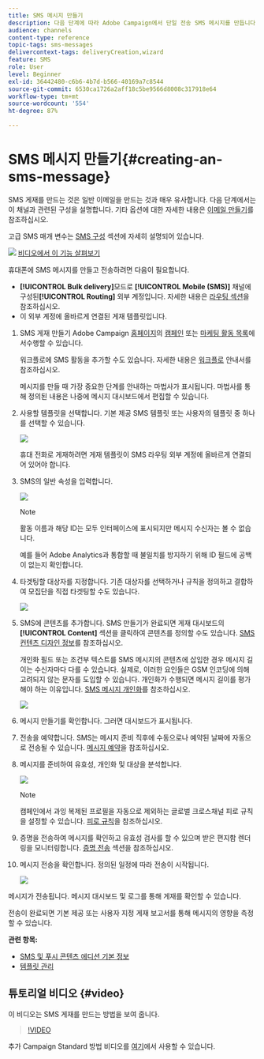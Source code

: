 ```yaml
---
title: SMS 메시지 만들기
description: 다음 단계에 따라 Adobe Campaign에서 단일 전송 SMS 메시지를 만듭니다.
audience: channels
content-type: reference
topic-tags: sms-messages
delivercontext-tags: deliveryCreation,wizard
feature: SMS
role: User
level: Beginner
exl-id: 36442480-c6b6-4b7d-b566-40169a7c8544
source-git-commit: 6530ca1726a2aff18c5be9566d8008c317918e64
workflow-type: tm+mt
source-wordcount: '554'
ht-degree: 87%

---
```


# SMS 메시지 만들기{#creating-an-sms-message}

SMS 게재를 만드는 것은 일반 이메일을 만드는 것과 매우 유사합니다. 다음 단계에서는 이 채널과 관련된 구성을 설명합니다. 기타 옵션에 대한 자세한 내용은 [이메일 만들기](../../channels/using/creating-an-email.md)를 참조하십시오.

고급 SMS 매개 변수는 [SMS 구성](../../administration/using/configuring-sms-channel.md) 섹션에 자세히 설명되어 있습니다.

![](assets/do-not-localize/how-to-video.png) [비디오에서 이 기능 살펴보기](#video)

휴대폰에 SMS 메시지를 만들고 전송하려면 다음이 필요합니다.

* **[!UICONTROL Bulk delivery]**&#x200B;모드로 **[!UICONTROL Mobile (SMS)]** 채널에 구성된&#x200B;**[!UICONTROL Routing]** 외부 계정입니다. 자세한 내용은 [라우팅 섹션](../../administration/using/configuring-sms-channel.md#defining-an-sms-routing)을 참조하십시오.
* 이 외부 계정에 올바르게 연결된 게재 템플릿입니다.

1. SMS 게재 만들기 Adobe Campaign [홈페이지](../../start/using/interface-description.md#home-page)의 [캠페인](../../start/using/marketing-activities.md#creating-a-marketing-activity) 또는 [마케팅 활동 목록](../../start/using/programs-and-campaigns.md#creating-a-campaign)에서수행할 수 있습니다.

   워크플로에 SMS 활동을 추가할 수도 있습니다. 자세한 내용은 [워크플로](../../automating/using/sms-delivery.md) 안내서를 참조하십시오.

   메시지를 만들 때 가장 중요한 단계를 안내하는 마법사가 표시됩니다. 마법사를 통해 정의된 내용은 나중에 메시지 대시보드에서 편집할 수 있습니다.

1. 사용할 템플릿을 선택합니다. 기본 제공 SMS 템플릿 또는 사용자의 템플릿 중 하나를 선택할 수 있습니다.

   ![](assets/sms_creation_1.png)

   휴대 전화로 게재하려면 게재 템플릿이 SMS 라우팅 외부 계정에 올바르게 연결되어 있어야 합니다.

1. SMS의 일반 속성을 입력합니다.

   ![](assets/sms_creation_2.png)

   >[!NOTE]
   >
   >활동 이름과 해당 ID는 모두 인터페이스에 표시되지만 메시지 수신자는 볼 수 없습니다.
   >
   >예를 들어 Adobe Analytics과 통합할 때 불일치를 방지하기 위해 ID 필드에 공백이 없는지 확인합니다.

1. 타겟팅할 대상자를 지정합니다. 기존 대상자를 선택하거나 규칙을 정의하고 결합하여 모집단을 직접 타겟팅할 수도 있습니다.

   ![](assets/sms_creation_3.png)

1. SMS에 콘텐츠를 추가합니다. SMS 만들기가 완료되면 게재 대시보드의 **[!UICONTROL Content]** 섹션을 클릭하여 콘텐츠를 정의할 수도 있습니다. [SMS 컨텐츠 디자인 정보](../../channels/using/about-sms-and-push-content-design.md)를 참조하십시오.

   개인화 필드 또는 조건부 텍스트를 SMS 메시지의 콘텐츠에 삽입한 경우 메시지 길이는 수신자마다 다를 수 있습니다. 실제로, 이러한 요인들은 GSM 인코딩에 의해 고려되지 않는 문자를 도입할 수 있습니다. 개인화가 수행되면 메시지 길이를 평가해야 하는 이유입니다. [SMS 메시지 개인화](../../channels/using/personalizing-sms-messages.md)를 참조하십시오.

   ![](assets/sms_creation_4.png)

1. 메시지 만들기를 확인합니다. 그러면 대시보드가 표시됩니다.
1. 전송을 예약합니다. SMS는 메시지 준비 직후에 수동으로나 예약된 날짜에 자동으로 전송될 수 있습니다. [메시지 예약](../../sending/using/about-scheduling-messages.md)을 참조하십시오.
1. 메시지를 준비하여 유효성, 개인화 및 대상을 분석합니다.

   ![](assets/sms_creation_6.png)

   >[!NOTE]
   >
   >캠페인에서 과잉 복제된 프로필을 자동으로 제외하는 글로벌 크로스채널 피로 규칙을 설정할 수 있습니다. [피로 규칙](../../sending/using/fatigue-rules.md)을 참조하십시오.

1. 증명을 전송하여 메시지를 확인하고 유효성 검사를 할 수 있으며 받은 편지함 렌더링을 모니터링합니다. [증명 전송](../../sending/using/sending-proofs.md) 섹션을 참조하십시오.
1. 메시지 전송을 확인합니다. 정의된 일정에 따라 전송이 시작됩니다.

   ![](assets/sms_creation_7.png)

메시지가 전송됩니다. 메시지 대시보드 및 로그를 통해 게재를 확인할 수 있습니다.

전송이 완료되면 기본 제공 또는 사용자 지정 게재 보고서를 통해 메시지의 영향을 측정할 수 있습니다.

**관련 항목:**

* [SMS 및 푸시 콘텐츠 에디션 기본 정보](../../channels/using/about-sms-and-push-content-design.md)
* [템플릿 관리](../../start/using/marketing-activity-templates.md)

## 튜토리얼 비디오 {#video}

이 비디오는 SMS 게재를 만드는 방법을 보여 줍니다.

>[!VIDEO](https://video.tv.adobe.com/v/31897/?quality=12&captions=kor)

추가 Campaign Standard 방법 비디오를 [여기](https://experienceleague.adobe.com/docs/campaign-standard-learn/tutorials/overview.html?lang=ko)에서 사용할 수 있습니다.
